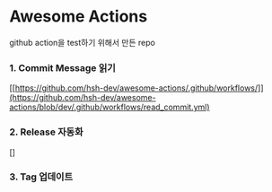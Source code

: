 # Awesome Actions

github action을 test하기 위해서 만든 repo

### 1. Commit Message 읽기
[[https://github.com/hsh-dev/awesome-actions/.github/workflows/]](https://github.com/hsh-dev/awesome-actions/blob/dev/.github/workflows/read_commit.yml)


### 2. Release 자동화
[]

### 3. Tag 업데이트
